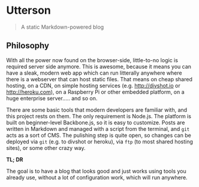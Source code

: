 Utterson
========

>A static Markdown-powered blog

Philosophy
----------

With all the power now found on the browser-side, little-to-no logic is required server side anymore.
This is awesome, because it means you can have a sleak, modern web app which can run litterally anywhere
where there is a webserver that can host static files. That means on cheap shared hosting, on a CDN, on
simple hosting services (e.g. http://divshot.io or http://heroku.com), on a Raspberry Pi or other embedded
platform, on a huge enterprise server..... and so on.

There are some basic tools that modern developers are familiar with, and this project rests on them. The
only requirement is Node.js. The platform is built on beginner-level Backbone.js, so it is easy to customize.
Posts are written in Markdown and managed with a script from the terminal, and `git` acts as a sort of CMS.
The pulishing step is quite open, so changes can be deployed via `git` (e.g. to divshot or heroku), via
`ftp` (to most shared hosting sites), or some other crazy way.

**TL; DR**

The goal is to have a blog that looks good and just works using tools you already use,
without a lot of configuration work, which will run anywhere.